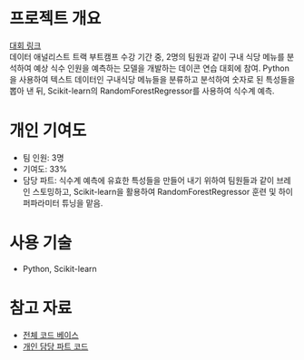 
# 프로젝트 개요
[대회 링크](https://dacon.io/competitions/official/235743/overview/description)<br>
데이터 애널리스트 트랙 부트캠프 수강 기간 중, 2명의 팀원과 같이 구내 식당 메뉴를 분석하여 예상 식수 인원을 예측하는 모델을 개발하는 데이콘 연습 대회에 참여.
Python을 사용하여 텍스트 데이터인 구내식당 메뉴들을 분류하고 분석하여 숫자로 된 특성들을 뽑아 낸 뒤, Scikit-learn의 RandomForestRegressor를 사용하여 식수계 예측.

# 개인 기여도
- 팀 인원: 3명
- 기여도: 33%
- 담당 파트: 식수계 예측에 유효한 특성들을 만들어 내기 위하여 팀원들과 같이 브레인 스토밍하고, Scikit-learn을 활용하여 RandomForestRegressor 훈련 및 하이퍼파라미터 튜닝을 맡음.

# 사용 기술
- Python, Scikit-learn

# 참고 자료
- [전체 코드 베이스](https://github.com/jsh318900/mini_project_2_team_4/tree/main)
- [개인 담당 파트 코드](https://nbviewer.org/github/jsh318900/mini_project_2_team_4/blob/main/seohyun_prediction.ipynb)
